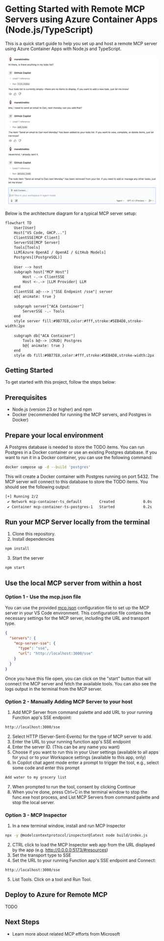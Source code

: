 <!--
---
name: Remote MCP with Azure Container Apps (Node.js/TypeScript/JavaScript)
description: Run a remote MCP server on Azure Container Apps.  
languages:
- typescript
- javascript
- nodejs
- bicep
- azdeveloper
products:
- container-apps
- azure
page_type: sample
urlFragment: mcp-container-ts
---
-->
# Getting Started with Remote MCP Servers using Azure Container Apps (Node.js/TypeScript)

This is a quick start guide to help you set up and host a remote MCP server using Azure Container Apps with Node.js and TypeScript.

<p align="center">
  <img src="./docs/ghcp-mcp-in-action.png" width="600" alt="MCP and GHCP in Action" />
</p>

Below is the architecture diagram for a typical MCP server setup:


```mermaid
flowchart TD
    User[User]
    Host["VS Code, GHCP..."]
    ClientSSE[MCP Client]
    ServerSSE[MCP Server]
    Tools[Tools]
    LLM[Azure OpenAI / OpenAI / GitHub Models]
    Postgres[(PostgreSQL)]

    User --> host 
    subgraph host["MCP Host"]
        Host -.-> ClientSSE
        Host <-.-> |LLM Provider| LLM
    end
    ClientSSE a@---> |"SSE Endpoint /sse"| server
    a@{ animate: true }

    subgraph server["ACA Container"]
        ServerSSE -.- Tools
    end
    style server fill:#9B77E8,color:#fff,stroke:#5EB4D8,stroke-width:2px
    
    subgraph db["ACA Container"]
        Tools b@--> |CRUD| Postgres
        b@{ animate: true }
    end
    style db fill:#9B77E8,color:#fff,stroke:#5EB4D8,stroke-width:2px

```

## Getting Started

To get started with this project, follow the steps below:

## Prerequisites

- Node.js (version 23 or higher) and npm 
- Docker (recommended for running the MCP servers, and Postgres in Docker)

## Prepare your local environment

A Postgres database is needed to store the TODO items. You can run Postgres in a Docker container or use an existing Postgres database. If you want to run it in a Docker container, you can use the following command:

```bash
docker compose up -d --build 'postgres'                                                                 
```

This will create a Docker container with Postgres running on port 5432. The MCP server will connect to this database to store the TODO items.
You should see the following output:

```bash
[+] Running 2/2
 ✔ Network mcp-container-ts_default        Created             0.0s 
 ✔ Container mcp-container-ts-postgres-1   Started             0.2s    
```

## Run your MCP Server locally from the terminal

1. Clone this repository.
2. Install dependencies

```bash
npm install
```

3. Start the server

```bash
npm start
```

## Use the local MCP server from within a host

### Option 1 - Use the mcp.json file

You can use the provided [mcp.json](.vscode/mcp.json) configuration file to set up the MCP server in your VS Code environment. This configuration file contains the necessary settings for the MCP server, including the URL and transport type.
```json
{
  "servers": {
    "mcp-server-sse": {
      "type": "sse",
      "url": "http://localhost:3000/sse"
    }
  }
}
```

Once you have this file open, you can click on the "start" button that will connect the MCP server and fetch the available tools. You can also see the logs output in the terminal from the MCP server.


### Option 2 - Manually Adding MCP Server to your host

1. Add MCP Server from command palette and add URL to your running Function app's SSE endpoint:

```bash
http://localhost:3000/sse
```

2. Select HTTP (Server-Sent-Events) for the type of MCP server to add.
3. Enter the URL to your running function app's SSE endpoint
4. Enter the server ID. (This can be any name you want)
5. Choose if you want to run this in your User settings (available to all apps for you) or to your Workspace settings (available to this app, only)
6. In Copilot chat agent mode enter a prompt to trigger the tool, e.g., select some code and enter this prompt

```bash
Add water to my grocery list
```
7. When prompted to run the tool, consent by clicking Continue
8. When you're done, press Ctrl+C in the terminal window to stop the func.exe host process, and List MCP Servers from command palette and stop the local server.


### Option 3 - MCP Inspector

1. In a new terminal window, install and run MCP Inspector

```bash
npx -y @modelcontextprotocol/inspector@latest node build/index.js
```

2. CTRL click to load the MCP Inspector web app from the URL displayed by the app (e.g. http://0.0.0.0:5173/#resources)
3. Set the transport type to SSE
4. Set the URL to your running Function app's SSE endpoint and Connect:
```bash
http://localhost:3000/sse
```
5. List Tools. Click on a tool and Run Tool.

## Deploy to Azure for Remote MCP

TODO

## Next Steps

- Learn more about related MCP efforts from Microsoft